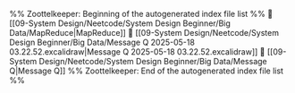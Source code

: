 %% Zoottelkeeper: Beginning of the autogenerated index file list  %%
📄 [[09-System Design/Neetcode/System Design Beginner/Big Data/MapReduce|MapReduce]]
📄 [[09-System Design/Neetcode/System Design Beginner/Big Data/Message Q 2025-05-18 03.22.52.excalidraw|Message Q 2025-05-18 03.22.52.excalidraw]]
📄 [[09-System Design/Neetcode/System Design Beginner/Big Data/Message Q|Message Q]]
%% Zoottelkeeper: End of the autogenerated index file list  %%
